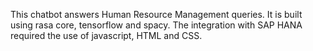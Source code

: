 This chatbot answers Human Resource Management queries. It is built using rasa core, tensorflow and spacy. The integration with SAP HANA required the use of javascript, HTML and CSS.

